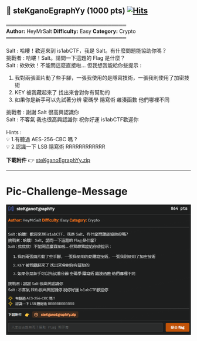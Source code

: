 ## 🔑 steKganoEgraphYy (1000 pts) [![Hits](https://hits.sh/github.com/heymrslat/is1abCTF-2024-Challenges/tree/main/crypto/steKganoEgraphYy.svg)](https://hits.sh/github.com/heymrslat/is1abCTF-2024-Challenges/tree/main/crypto/steKganoEgraphYy)

═════════════════════════════════\
**Author:** HeyMrSalt **Difficulty:** Easy **Category:** Crypto\
═════════════════════════════════\
\
Salt : 哈瞜！歡迎來到 is1abCTF，我是 Salt。有什麼問題能協助你嗎？\
挑戰者 : 哈瞜！Salt。請問一下這題的 Flag 是什麼？\
Salt : 欸欸欸！不能問這麼直接啦… 但我想我能給你些提示 :

1. 我對兩張圖片動了些手腳，一張我使用的是隱寫技術，一張我則使用了加密技術
2. KEY 被我藏起來了 找出來會對你有幫助的
3. 如果你是新手可以先試著分辨 密碼學 隱寫術 雜湊函數 他們哪裡不同

挑戰者 : 謝謝 Salt 很高興認識你\
Salt : 不客氣 我也很高興認識你 祝你好運 is1abCTF歡迎你\
\
Hints :\
💡 1.有聽過 AES-256-CBC 嗎 ?\
💡 2.認識一下 LSB 隱寫術 RRRRRRRRRRRR\
\
**下載附件** 👉 [steKganoEgraphYy.zip](https://github.com/HeyMrSalt/is1abCTF-2024-Challenges/raw/main/crypto/steKganoEgraphYy/steKganoEgraphYy.zip)

---

# Pic-Challenge-Message
![Untitled](../../Appendix-img/steKganoEgraphYy.png)
